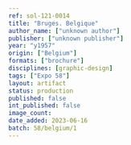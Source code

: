 ```yaml
---
ref: sol-121-0014
title: "Bruges. Belgique"
author_name: ["unknown author"]
publisher: ["unknown publisher"]
year: "y1957"
origin: ["Belgium"]
formats: ["brochure"]
disciplines: [graphic-design]
tags: ["Expo 58"]
layout: artifact
status: production
published: false
int_published: false
image_count:
date_added: 2023-06-16
batch: 58/belgium/1
---
```

